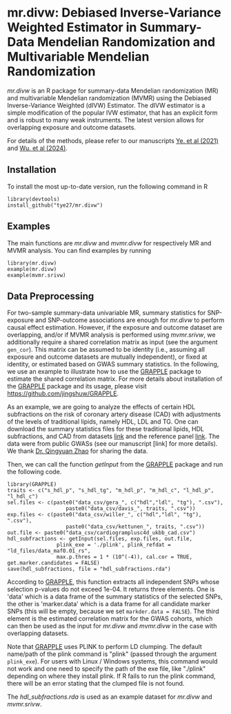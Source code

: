 # mr.divw: Debiased Inverse-Variance Weighted Estimator in Summary-Data Mendelian Randomization and Multivariable Mendelian Randomization

*mr.divw* is an R package for summary-data Mendelian randomization (MR) and multivariable Mendelian randomization (MVMR) using the Debiased Inverse-Variance Weighted (dIVW) Estimator. The dIVW estimator is a simple modification of the popular IVW estimator, that has an explicit form and is robust to many weak instruments. The latest version allows for overlapping exposure and outcome datasets.

For details of the methods, please refer to our manuscripts [Ye. et al (2021)](https://arxiv.org/pdf/1911.09802.pdf) and [Wu. et al (2024)](https://arxiv.org/abs/2402.00307).

## Installation

To install the most up-to-date version, run the following command in R

```
library(devtools)
install_github("tye27/mr.divw")
```

## Examples
The main functions are *mr.divw* and *mvmr.divw* for respectively MR and MVMR analysis. You can find examples by running

```
library(mr.divw)
example(mr.divw)
example(mvmr.srivw)
```

## Data Preprocessing

For two-sample summary-data univariable MR, summary statistics for SNP-exposure and SNP-outcome associations are enough for *mr.divw* to perform causal effect estimation. However, if the exposure and outcome dataset are overlapping, and/or if MVMR analysis is performed using *mvmr.srivw*, we additionally require a shared correlation matrix as input (see the argument ```gen_cor```). This matrix can be assumed to be identity (i.e., assuming all exposure and outcome datasets are mutually independent), or fixed at identity, or estimated based on GWAS summary statistics. In the following, we use an example to illustrate how to use the [GRAPPLE](https://github.com/jingshuw/GRAPPLE) package to estimate the shared correlation matrix. For more details about installation of the [GRAPPLE](https://github.com/jingshuw/GRAPPLE) package and its usage, please visit https://github.com/jingshuw/GRAPPLE.

As an example, we are going to analyze the effects of certain HDL subfractions on the risk of coronary artery disease (CAD) with adjustments of the levels of traditional lipids, namely HDL, LDL and TG. One can download the summary statistics files for these traditional lipids, HDL subfractions, and CAD from datasets [link](https://www.dropbox.com/scl/fo/y0n8x81py5kxeiw97djsg/h?rlkey=dxeqkfvvrja02f2d0s52nyqs8&dl=0) and the reference panel [link](https://www.dropbox.com/scl/fo/cucd65mredj3kl5yukmo3/h?rlkey=zvzn3pc33zb0gt8e4tco9fdfd&dl=0). The data were from public GWASs (see our manuscript [link] for more details). We thank [Dr. Qingyuan Zhao](https://www.statslab.cam.ac.uk/~qz280/) for sharing the data. 

Then, we can call the function *getInput* from the [GRAPPLE](https://github.com/jingshuw/GRAPPLE) package and run the following code. 

```
library(GRAPPLE)
traits <- c("s_hdl_p", "s_hdl_tg", "m_hdl_p", "m_hdl_c", "l_hdl_p", "l_hdl_c")
sel.files <- c(paste0("data_csv/gera_", c("hdl","ldl", "tg"), ".csv"),
                   paste0("data_csv/davis_", traits, ".csv"))
exp.files <- c(paste0("data_csv/willer_", c("hdl","ldl", "tg"), ".csv"),
                   paste0("data_csv/kettunen_", traits, ".csv"))
out.file <- paste0("data_csv/cardiogramplusc4d_ukbb_cad.csv")
hdl_subfractions <- getInput(sel.files, exp.files, out.file,
                plink_exe = './plink', plink_refdat = "ld_files/data_maf0.01_rs", 
                max.p.thres = 1 * (10^(-4)), cal.cor = TRUE, get.marker.candidates = FALSE)
save(hdl_subfractions, file = "hdl_subfractions.rda")
```

According to [GRAPPLE](https://github.com/jingshuw/GRAPPLE), this function extracts all independent SNPs whose selection p-values do not exceed 1e-04. It returns three elements. One is 'data' which is a data frame of the summary statistics of the selected SNPs, the other is 'marker.data' which is a data frame for all candidate marker SNPs (this will be empty, because we set ```markder.data = FALSE```). The third element is the estimated correlation matrix for the GWAS cohorts, which can then be used as the input for *mr.divw* and *mvmr.divw* in the case with overlapping datasets.

Note that [GRAPPLE](https://github.com/jingshuw/GRAPPLE) uses PLINK to perform LD clumping. The default name/path of the plink command is "plink" (passed through the argument ```plink_exe```). For users with Linux / Windows systems, this command would not work and one need to specify the path of the exe file, like "./plink" depending on where they install plink. If R fails to run the plink command, there will be an error stating that the clumped file is not found.

The *hdl_subfractions.rda* is used as an example dataset for *mr.divw* and *mvmr.srivw*.




